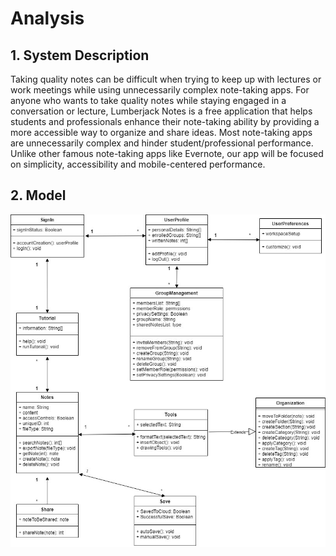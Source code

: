 # Analysis

## 1. System Description
Taking quality notes can be difficult when trying to keep up with lectures or work meetings while using unnecessarily complex note-taking apps. For anyone who wants to take quality notes while staying engaged in a conversation or
lecture, Lumberjack Notes is a free application that helps students and professionals enhance their note-taking ability by providing a more accessible way to organize and share ideas. Most note-taking apps are unnecessarily complex and hinder student/professional performance. Unlike other famous note-taking apps like Evernote, our app will be focused on simplicity, accessibility and mobile-centered performance.

## 2. Model
![UML Diagram](./images/Analysis_UML_Diagram.jpg)